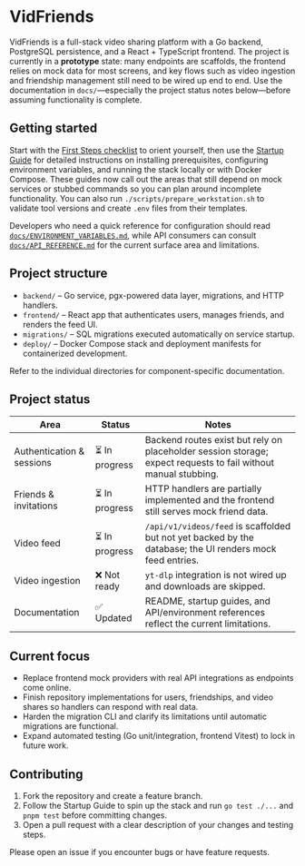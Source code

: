 # VidFriends

VidFriends is a full-stack video sharing platform with a Go backend, PostgreSQL persistence, and a React + TypeScript frontend.
The project is currently in a **prototype** state: many endpoints are scaffolds, the frontend relies on mock data for most
screens, and key flows such as video ingestion and friendship management still need to be wired up end to end. Use the
documentation in `docs/`—especially the project status notes below—before assuming functionality is complete.

## Getting started

Start with the [First Steps checklist](docs/FIRST_STEPS.md) to orient yourself, then use the
[Startup Guide](docs/STARTUP.md) for detailed instructions on installing prerequisites, configuring environment variables, and
running the stack locally or with Docker Compose. These guides now call out the areas that still depend on mock services or
stubbed commands so you can plan around incomplete functionality. You can also run `./scripts/prepare_workstation.sh` to
validate tool versions and create `.env` files from their templates.

Developers who need a quick reference for configuration should read
[`docs/ENVIRONMENT_VARIABLES.md`](docs/ENVIRONMENT_VARIABLES.md), while API consumers can consult
[`docs/API_REFERENCE.md`](docs/API_REFERENCE.md) for the current surface area and limitations.

## Project structure

- `backend/` – Go service, pgx-powered data layer, migrations, and HTTP handlers.
- `frontend/` – React app that authenticates users, manages friends, and renders the feed UI.
- `migrations/` – SQL migrations executed automatically on service startup.
- `deploy/` – Docker Compose stack and deployment manifests for containerized development.

Refer to the individual directories for component-specific documentation.

## Project status

| Area | Status | Notes |
| ---- | ------ | ----- |
| Authentication & sessions | ⏳ In progress | Backend routes exist but rely on placeholder session storage; expect requests to fail without manual stubbing. |
| Friends & invitations | ⏳ In progress | HTTP handlers are partially implemented and the frontend still serves mock friend data. |
| Video feed | ⏳ In progress | `/api/v1/videos/feed` is scaffolded but not yet backed by the database; the UI renders mock feed entries. |
| Video ingestion | ❌ Not ready | `yt-dlp` integration is not wired up and downloads are skipped. |
| Documentation | ✅ Updated | README, startup guides, and API/environment references reflect the current limitations. |

## Current focus

- Replace frontend mock providers with real API integrations as endpoints come online.
- Finish repository implementations for users, friendships, and video shares so handlers can respond with real data.
- Harden the migration CLI and clarify its limitations until automatic migrations are functional.
- Expand automated testing (Go unit/integration, frontend Vitest) to lock in future work.

## Contributing

1. Fork the repository and create a feature branch.
2. Follow the Startup Guide to spin up the stack and run `go test ./...` and `pnpm test` before committing changes.
3. Open a pull request with a clear description of your changes and testing steps.

Please open an issue if you encounter bugs or have feature requests.
